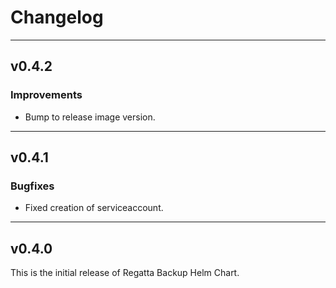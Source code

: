 # Changelog
---
## v0.4.2

### Improvements
* Bump to release image version.

---
## v0.4.1

### Bugfixes
* Fixed creation of serviceaccount.

---
## v0.4.0

This is the initial release of Regatta Backup Helm Chart.
